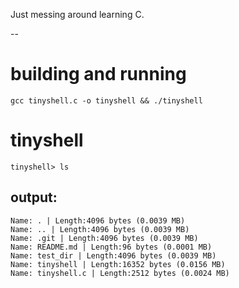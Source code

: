 Just messing around learning C.

--

# building and running
`gcc tinyshell.c -o tinyshell && ./tinyshell`

# tinyshell
`tinyshell> ls`

## output:
```
Name: . | Length:4096 bytes (0.0039 MB)
Name: .. | Length:4096 bytes (0.0039 MB)
Name: .git | Length:4096 bytes (0.0039 MB)
Name: README.md | Length:96 bytes (0.0001 MB)
Name: test_dir | Length:4096 bytes (0.0039 MB)
Name: tinyshell | Length:16352 bytes (0.0156 MB)
Name: tinyshell.c | Length:2512 bytes (0.0024 MB) 
```
